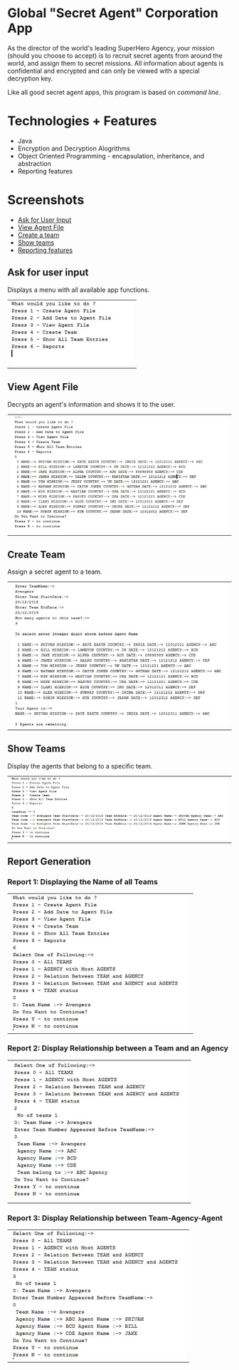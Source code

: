 # Global "Secret Agent" Corporation App

As the director of the world's leading SuperHero Agency, your mission (should you choose to accept) is to recruit secret agents from around the world, and assign them to secret missions. All information about agents is confidential and encrypted and can only be viewed with a special decryption key.

Like all good secret agent apps, this program is based on *command line*.

# Technologies + Features

* Java 
* Encryption and Decryption Alogrithms
* Object Oriented Programming - encapsulation, inheritance, and abstraction
* Reporting features

# Screenshots
 - [Ask for User Input](#ask-for-user-input)
 - [View Agent File](#view-agent-file)
 - [Create a team](#create-team)
 - [Show teams](#show-teams)
 - [Reporting features](#report-generation)

## Ask for user input
Displays a menu with all available app functions.

<table><tr><td>
    <img src="/images/img1.jpg" />
</td></tr></table>

## View Agent File 

Decrypts an agent's information and shows it to the user.

<table><tr><td>
    <img src="/images/img2.jpg" />
</td></tr></table>

## Create Team

Assign a secret agent to a team.

<table><tr><td>
    <img src="/images/img3.jpg" />
</td></tr></table>


## Show Teams

Display the agents that belong to a specific team.

<table><tr><td>
    <img src="/images/img4.jpg" />
</td></tr></table>

## Report Generation

### Report 1: Displaying the Name of all Teams

<table><tr><td>
    <img src="/images/img5.jpg" />
</td></tr></table>


### Report 2: Display Relationship between a Team and an Agency

<table><tr><td>
    <img src="/images/img6.jpg" />
</td></tr></table>


### Report 3: Display Relationship between Team-Agency-Agent

<table><tr><td>
    <img src="/images/img7.jpg" />
</td></tr></table>

